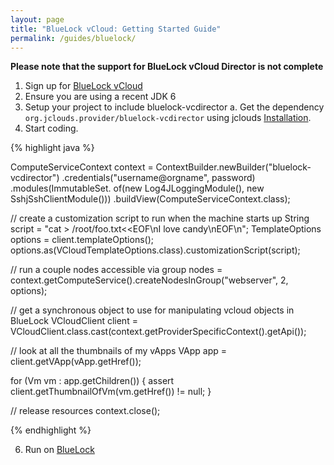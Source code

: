 ```yaml
---
layout: page
title: "BlueLock vCloud: Getting Started Guide"
permalink: /guides/bluelock/
---
```


**Please note that the support for BlueLock vCloud Director is not complete**

1. Sign up for [BlueLock vCloud](http://www.bluelock.com/cloud-services/)
2. Ensure you are using a recent JDK 6
3. Setup your project to include bluelock-vcdirector
	a. Get the dependency `org.jclouds.provider/bluelock-vcdirector` using jclouds [Installation](/start/install).
4. Start coding.

{% highlight java %}

ComputeServiceContext context = ContextBuilder.newBuilder("bluelock-vcdirector")
                      .credentials("username@orgname", password)
                      .modules(ImmutableSet.<Module> of(new Log4JLoggingModule(),
                                                        new SshjSshClientModule()))
                      .buildView(ComputeServiceContext.class);

// create a customization script to run when the machine starts up
String script = "cat > /root/foo.txt<<EOF\nI love candy\nEOF\n";
TemplateOptions options = client.templateOptions();
options.as(VCloudTemplateOptions.class).customizationScript(script);

// run a couple nodes accessible via group
nodes = context.getComputeService().createNodesInGroup("webserver", 2, options);

// get a synchronous object to use for manipulating vcloud objects in BlueLock
VCloudClient client =
	VCloudClient.class.cast(context.getProviderSpecificContext().getApi());

// look at all the thumbnails of my vApps
VApp app = client.getVApp(vApp.getHref());

for (Vm vm : app.getChildren()) {
     assert client.getThumbnailOfVm(vm.getHref()) != null;
}

// release resources
context.close();

{% endhighlight %}

6. Run on [BlueLock](http://www.bluelock.com/cloud-services/)

